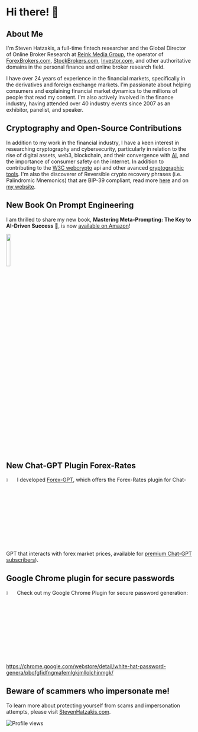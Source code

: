 # Hi there! 👋

## About Me
I'm Steven Hatzakis, a full-time fintech researcher and the Global Director of Online Broker Research at [Reink Media Group](https://www.reinkmedia.com/), the operator of [ForexBrokers.com](https://www.forexbrokers.com/), [StockBrokers.com](https://www.stockbrokers.com/), [Investor.com](https://www.investor.com/), and other authoritative domains in the personal finance and online broker research field. 

I have over 24 years of experience in the financial markets, specifically in the derivatives and foreign exchange markets. I'm passionate about helping consumers and explaining financial market dynamics to the millions of people that read my content. I'm also actively involved in the finance industry, having attended over 40 industry events since 2007 as an exhibitor, panelist, and speaker.

## Cryptography and Open-Source Contributions
In addition to my work in the financial industry, I have a keen interest in researching cryptography and cybersecurity, particularly in relation to the rise of digital assets, web3, blockchain, and their convergence with [AI](https://www.cloudskillsboost.google/public_profiles/7be5a16b-00ff-4e4f-9ff4-32334addebbd), and the importance of consumer safety on the internet. In addition to contributing to the [W3C webcrypto](https://github.com/w3c/webcrypto) api and other avanced [cryptographic tools](https://github.com/iancoleman/bip39). I'm also the discoverer of Reversible crypto recovery phrases (i.e. Palindromic Mnemonics) that are BIP-39 compliant, read more [here](https://github.com/hatgit/BIP39-Mnemonic-Tools) and on [my website](https://www.stevenhatzakis.com/crypto/).

## New Book On Prompt Engineering
I am thrilled to share my new book, **Mastering Meta-Prompting: The Key to AI-Driven Success** 🚀, is now [available on Amazon](https://www.amazon.com/dp/B0C6PRFNL5)!

<img src="https://github.com/hatgit/hatgit/assets/5213035/ce15c67c-7a98-475b-b8b6-d230190b4388" width="15%" height="auto">

## New Chat-GPT Plugin Forex-Rates
<img src="https://github.com/hatgit/forex-gpt/assets/5213035/c461f57b-d977-4c95-bc9f-de6abac01501" width="5%" height="auto"> I developed [Forex-GPT](https://forex-gpt.ai/), which offers the Forex-Rates plugin for Chat-GPT that interacts with forex market prices, available for [premium Chat-GPT subscribers](https://openai.com/blog/chatgpt-plus)).

## Google Chrome plugin for secure passwords
<img src="https://github.com/hatgit/hatgit/assets/5213035/95963042-8093-41a5-9717-d42bab097508" width="5%" height="auto"> Check out my Google Chrome Plugin for secure password generation: https://chrome.google.com/webstore/detail/white-hat-password-genera/pbofgfidfngmafemlgkjmllolchjnmgk/


## Beware of scammers who impersonate me!
To learn more about protecting yourself from scams and impersonation attempts, please visit [StevenHatzakis.com](https://www.stevenhatzakis.com/scams-impersonation).

![Profile views](https://komarev.com/ghpvc/?username=hatgit)
